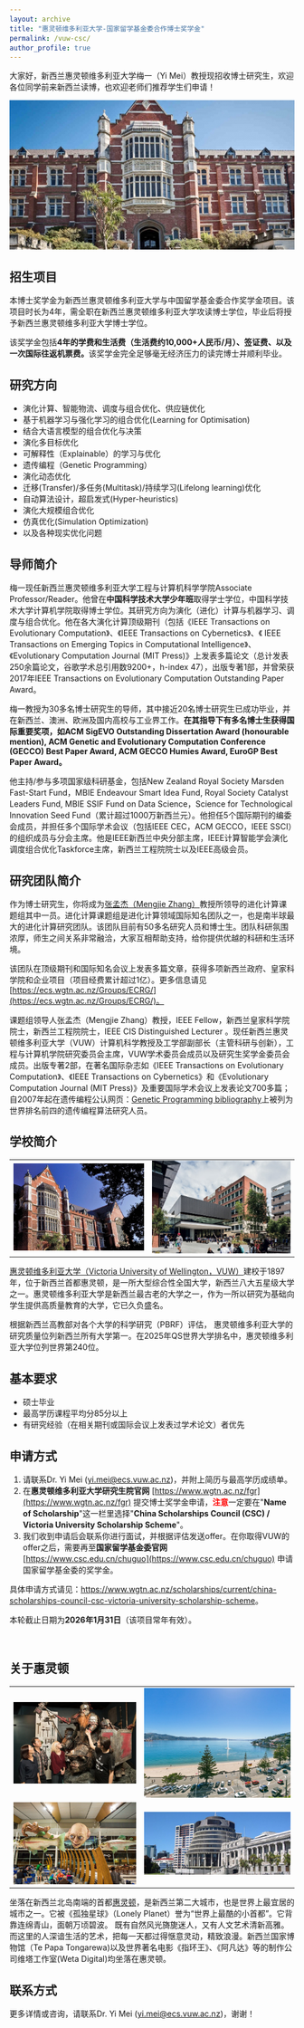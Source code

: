 ```yaml
---
layout: archive
title: "惠灵顿维多利亚大学-国家留学基金委合作博士奖学金"
permalink: /vuw-csc/
author_profile: true
---
```


大家好，新西兰惠灵顿维多利亚大学梅一（Yi Mei）教授现招收博士研究生，欢迎各位同学前来新西兰读博，也欢迎老师们推荐学生们申请！

![](/images/vuw4.jpg)

## 招生项目

本博士奖学金为新西兰惠灵顿维多利亚大学与中国留学基金委合作奖学金项目。该项目时长为4年，需全职在新西兰惠灵顿维多利亚大学攻读博士学位，毕业后将授予新西兰惠灵顿维多利亚大学博士学位。

该奖学金包括<b>4年的学费和生活费（生活费约10,000+人民币/月）、签证费、以及一次国际往返机票费。</b>该奖学金完全足够毫无经济压力的读完博士并顺利毕业。

## 研究方向

- 演化计算、智能物流、调度与组合优化、供应链优化
- 基于机器学习与强化学习的组合优化(Learning for Optimisation)
- 结合大语言模型的组合优化与决策
- 演化多目标优化
- 可解释性（Explainable）的学习与优化
- 遗传编程（Genetic Programming）
- 演化动态优化
- 迁移(Transfer)/多任务(Multitask)/持续学习(Lifelong learning)优化
- 自动算法设计，超启发式(Hyper-heuristics)
- 演化大规模组合优化
- 仿真优化(Simulation Optimization)
- 以及各种现实优化问题

## 导师简介

梅一现任新西兰惠灵顿维多利亚大学工程与计算机科学学院Associate Professor/Reader。他曾在**中国科学技术大学少年班**取得学士学位，中国科学技术大学计算机学院取得博士学位。其研究方向为演化（进化）计算与机器学习、调度与组合优化。他在各大演化计算顶级期刊（包括《IEEE Transactions on Evolutionary Computation》、《IEEE Transactions on Cybernetics》、《 IEEE Transactions on Emerging Topics in Computational Intelligence》、《Evolutionary Computation Journal (MIT Press)》上发表多篇论文（总计发表250余篇论文，谷歌学术总引用数9200+，h-index 47），出版专著1部，并曾荣获2017年IEEE Transactions on Evolutionary Computation Outstanding Paper Award。

梅一教授为30多名博士研究生的导师，其中接近20名博士研究生已成功毕业，并在新西兰、澳洲、欧洲及国内高校与工业界工作。<b>在其指导下有多名博士生获得国际重要奖项，如ACM SigEVO Outstanding Dissertation Award (honourable mention), ACM Genetic and Evolutionary Computation Conference (GECCO) Best Paper Award, ACM GECCO Humies Award, EuroGP Best Paper Award。</b>

他主持/参与多项国家级科研基金，包括New Zealand Royal Society Marsden Fast-Start Fund，MBIE Endeavour Smart Idea Fund, Royal Society Catalyst Leaders Fund, MBIE SSIF Fund on Data Science，Science for Technological Innovation Seed Fund（累计超过1000万新西兰元）。他担任5个国际期刊的编委会成员，并担任多个国际学术会议（包括IEEE CEC，ACM GECCO，IEEE SSCI）的组织成员与分会主席。他是IEEE新西兰中央分部主席，IEEE计算智能学会演化调度组合优化Taskforce主席，新西兰工程院院士以及IEEE高级会员。

## 研究团队简介

作为博士研究生，你将成为[张孟杰（Mengjie Zhang）](https://homepages.ecs.vuw.ac.nz/~mengjie/)教授所领导的进化计算课题组其中一员。进化计算课题组是进化计算领域国际知名团队之一，也是南半球最大的进化计算研究团队。该团队目前有50多名研究人员和博士生。团队科研氛围浓厚，师生之间关系非常融洽，大家互相帮助支持，给你提供优越的科研和生活环境。

该团队在顶级期刊和国际知名会议上发表多篇文章，获得多项新西兰政府、皇家科学院和企业项目（项目经费累计超过1亿）。更多信息请见[https://ecs.wgtn.ac.nz/Groups/ECRG/](https://ecs.wgtn.ac.nz/Groups/ECRG/)。

课题组领导人张孟杰（Mengjie Zhang）教授，IEEE Fellow，新西兰皇家科学院院士，新西兰工程院院士，IEEE CIS Distinguished Lecturer 。现任新西兰惠灵顿维多利亚大学（VUW）计算机科学教授及工学部副部长（主管科研与创新），工程与计算机学院研究委员会主席，VUW学术委员会成员以及研究生奖学金委员会成员。出版专著2部，在著名国际杂志如《IEEE Transactions on Evolutionary Computation》、《IEEE Transactions on Cybernetics》和《Evolutionary Computation Journal (MIT Press)》及重要国际学术会议上发表论文700多篇；自2007年起在遗传编程公认网页：[Genetic Programming bibliography](https://gpbib.cs.ucl.ac.uk/gp-html/index.html)上被列为世界排名前四的遗传编程算法研究人员。

## 学校简介

|                   |                     |
|   :---:           |     :---:           |
| ![](/images/vuw1.jpg) | ![](/images/vuw2.jpg) |

[惠灵顿维多利亚大学（Victoria University of Wellington，VUW）](https://www.wgtn.ac.nz/)建校于1897年，位于新西兰首都惠灵顿，是一所大型综合性全国大学，新西兰八大五星级大学之一。惠灵顿维多利亚大学是新西兰最古老的大学之一，作为一所以研究为基础向学生提供高质量教育的大学，它已久负盛名。

根据新西兰高教部对各个大学的科学研究（PBRF）评估， 惠灵顿维多利亚大学的研究质量位列新西兰所有大学第一。在2025年QS世界大学排名中，惠灵顿维多利亚大学位列世界第240位。

## 基本要求

- 硕士毕业
- 最高学历课程平均分85分以上
- 有研究经验（在相关期刊或国际会议上发表过学术论文）者优先

## 申请方式

1. 请联系Dr. Yi Mei (yi.mei@ecs.vuw.ac.nz)，并附上简历与最高学历成绩单。
2. 在<b>惠灵顿维多利亚大学研究生院官网</b> [https://www.wgtn.ac.nz/fgr](https://www.wgtn.ac.nz/fgr) 提交博士奖学金申请，<b><font color="red">注意</font></b>一定要在"<b>Name of Scholarship</b>"这一栏里选择"<b>China Scholarships Council (CSC) / Victoria University Scholarship Scheme</b>"。
3. 我们收到申请后会联系你进行面试，并根据评估发送offer。在你取得VUW的offer之后，需要再至<b>国家留学基金委官网</b> [https://www.csc.edu.cn/chuguo](https://www.csc.edu.cn/chuguo) 申请国家留学基金委的奖学金。

具体申请方式请见：<a href="https://www.wgtn.ac.nz/scholarships/current/china-scholarships-council-csc-victoria-university-scholarship-scheme">https://www.wgtn.ac.nz/scholarships/current/china-scholarships-council-csc-victoria-university-scholarship-scheme</a>。

本轮截止日期为<b>2026年1月31日</b>（该项目常年有效）。

<br/>

## 关于惠灵顿

|                   |                     |
|   :---:           |     :---:           |
| ![维塔工作室](/images/weta.jpg) | ![Oriental Bay](/images/oriental-bay.jpg) |
| ![机场](/images/airport.png) | ![国会大厦](/images/parliament.jpg) |

坐落在新西兰北岛南端的首都[惠灵顿](https://www.wellingtonnz.com/)，是新西兰第二大城市，也是世界上最宜居的城市之一。它被《孤独星球》（Lonely Planet）誉为“世界上最酷的小首都”。它背靠连绵青山，面朝万顷碧波。 既有自然风光旖旎迷人，又有人文艺术清新高雅。 而这里的人深谙生活的艺术，把每一天都过得惬意灵动，精致浪漫。新西兰国家博物馆（Te Papa Tongarewa)以及世界著名电影《指环王》、《阿凡达》等的制作公司维塔工作室(Weta Digital)均坐落在惠灵顿。

## 联系方式

更多详情或咨询，请联系Dr. Yi Mei (yi.mei@ecs.vuw.ac.nz)，谢谢！

